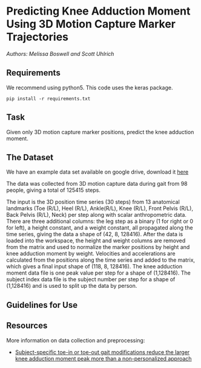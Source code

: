 # Predicting Knee Adduction Moment Using 3D Motion Capture Marker Trajectories
*Authors: Melissa Boswell and Scott Uhlrich*
## Requirements
We recommend using python5.  This code uses the keras package.
```
pip install -r requirements.txt
```
## Task
Given only 3D motion capture marker positions, predict the knee adduction moment.
## The Dataset
We have an example data set available on google drive, download it [here](https://www.ourdatalinkhere)

The data was collected from 3D motion capture data during gait from 98 people, giving a total of 125415 steps.  

The input is the 3D position time series (30 steps) from 13 anatomical landmarks (Toe (R/L), Heel (R/L), Ankle(R/L), Knee (R/L), Front Pelvis (R/L), Back Pelvis (R/L), Neck) per step along with scalar anthropometric data. There are three additional columns: the leg step as a binary (1 for right or 0 for left), a height constant, and a weight constant, all propagated along the time series, giving the data a shape of (42, 8, 128416). After the data is loaded into the workspace, the height and weight columns are removed from the matrix and used to normalize the marker positions by height and knee adduction moment by weight.  Velocities and accelerations are calculated from the positions along the time series and added to the matrix, which gives a final input shape of (118, 8, 128416). The knee adduction moment data file is one peak value per step for a shape of (1,128416). The subject index data file is the subject number per step for a shape of (1,128416) and is used to split up the data by person.

## Guidelines for Use

## Resources
More information on data collection and preprocessing:
- [Subject-specific toe-in or toe-out gait modifications reduce the larger knee adduction moment peak more than a non-personalized approach](https://www.ncbi.nlm.nih.gov/pubmed/29174534)
